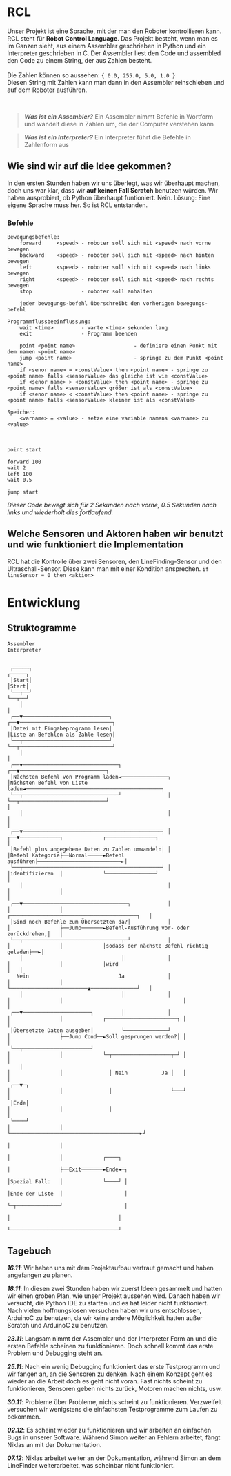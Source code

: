 # RCL
Unser Projekt ist eine Sprache, mit der man den Roboter kontrollieren kann. RCL steht für **Robot Control Language**. Das Projekt besteht, wenn man es im Ganzen sieht, 
aus einem Assembler geschrieben in Python und ein Interpreter geschrieben in C. Der Assembler liest den Code und assembled den Code zu einem String, 
der aus Zahlen besteht.
<br/>
<br/>
Die Zahlen können so aussehen:
  `{ 0.0, 255.0, 5.0, 1.0 }`
<br/>
Diesen String mit Zahlen kann man dann in den Assembler reinschieben und auf dem Roboter ausführen.

<br/>

> ***Was ist ein Assembler?*** Ein Assembler nimmt Befehle in Wortform und wandelt diese in Zahlen um, die der Computer verstehen kann

> ***Was ist ein Interpreter?*** Ein Interpreter führt die Befehle in Zahlenform aus


## Wie sind wir auf die Idee gekommen?
In den ersten Stunden haben wir uns überlegt, was wir überhaupt machen, doch uns war klar, dass wir **auf keinen Fall Scratch** benutzen würden. Wir haben ausprobiert, 
ob Python überhaupt funtioniert. Nein. Lösung: Eine eigene Sprache muss her.
So ist RCL entstanden. 

### Befehle
```
Bewegungsbefehle:
    forward     <speed> - roboter soll sich mit <speed> nach vorne bewegen
    backward    <speed> - roboter soll sich mit <speed> nach hinten bewegen 
    left        <speed> - roboter soll sich mit <speed> nach links bewegen
    right       <speed> - roboter soll sich mit <speed> nach rechts bewegen
    stop                - roboter soll anhalten

    jeder bewegungs-befehl überschreibt den vorherigen bewegungs-befehl

Programmflussbeeinflussung:
    wait <time>         - warte <time> sekunden lang
    exit                - Programm beenden

    point <point name> 				     - definiere einen Punkt mit dem namen <point name>
    jump <point name>				     - springe zu dem Punkt <point name>
    if <senor name> = <constValue> then <point name> - springe zu <point name> falls <sensorValue> das gleiche ist wie <constValue>
    if <senor name> > <constValue> then <point name> - springe zu <point name> falls <sensorValue> größer ist als <constValue>
    if <senor name> < <constValue> then <point name> - springe zu <point name> falls <sensorValue> kleiner ist als <constValue>

Speicher:
    <varname> = <value> - setze eine variable namens <varname> zu <value>

```

<br/>

```
point start

forward 100
wait 2
left 100
wait 0.5

jump start
```
*Dieser Code bewegt sich für 2 Sekunden nach vorne, 0.5 Sekunden nach links und wiederholt dies fortlaufend.*

## Welche Sensoren und Aktoren haben wir benutzt und wie funktioniert die Implementation
RCL hat die Kontrolle über zwei Sensoren, den LineFinding-Sensor und den Ultraschall-Sensor. Diese kann man mit einer Kondition ansprechen. ```if lineSensor = 0 then <aktion>```

# Entwicklung
## Struktogramme
```
Assembler                                                             Interpreter


 ┌─────┐                                                               ┌─────┐
 │Start│                                                               │Start│
 └──┬──┘                                                               └──┬──┘
    │                                                                     │
 ┌──▼────────────────────────────┐                                     ┌──▼──────────────────────────────┐
 │Datei mit Eingabeprogramm lesen│                                     │Liste an Befehlen als Zahle lesen│
 └──┬────────────────────────────┘                                     └──┬──────────────────────────────┘
    │                                                                     │
 ┌──▼───────────────────────────────┐                                  ┌──▼────────────────────────────┐
 │Nächsten Befehl von Programm laden◄───────────────┐                  │Nächsten Befehl von Liste laden◄────────────────────────────────────────────┐
 └──┬───────────────────────────────┘               │                  └──┬────────────────────────────┘                                            │
    │                                               │                     │                                                                         │
 ┌──▼─────────────────────────────────────────────┐ │                  ┌──▼─────────────┐             ┌────────────────┐                            │
 │Befehl plus angegebene Daten zu Zahlen umwandeln│ │                  │Befehl Kategorie├──Normal─────►Befehl ausführen├───────────────────────────►│
 └──┬─────────────────────────────────────────────┘ │                  │identifizieren  │             └────────────────┘                            │
    │                                               │                  │                │                                                           │
 ┌──▼──────────────────────────────────┐            │                  │                │             ┌─────────────────────────────────────────┐   │
 │Sind noch Befehle zum Übersetzten da?│            │                  │                ├──Jump───────►Befehl-Ausführung vor- oder zurückdrehen,│   │
 └──┬────────────────────────────────┬─┘            │                  │                │             │sodass der nächste Befehl richtig geladen├──►│
    │                                │              │                  │                │             │wird                                     │   │
   Nein                             Ja              │                  │                │             └─────────────────────────▲───────────────┘   │
    │                                │              │                  │                │                                       │                   │
 ┌──▼──────────────────────┐         │              │                  │                │             ┌───────────────────────┐ │                   │
 │Übersetzte Daten ausgeben│         └──────────────┘                  │                ├──Jump Cond──►Soll gesprungen werden?│ │                   │
 └──┬──────────────────────┘                                           │                │             └─┬───────────────────┬─┘ │                   │
    │                                                                  │                │               │ Nein           Ja │   │                   │
 ┌──▼─┐                                                                │                │               │                   └───┘                   │
 │Ende│                                                                │                │               │                                           │
 └────┘                                                                │                │               └──────────────────────────────────────────►┘
                                                                       │                │
                                                                       │                │             ┌────┐
                                                                       │                ├──Exit───────►Ende◄─┐
                                                                       │Spezial Fall:   │             └────┘ │
                                                                       │Ende der Liste  │                    │
                                                                       └─┬──────────────┘                    │
                                                                         │                                   │
                                                                         └───────────────────────────────────┘
```


## Tagebuch
***16.11***: Wir haben uns mit dem Projektaufbau vertraut gemacht und haben angefangen zu planen.

***18.11***: In diesen zwei Stunden haben wir zuerst Ideen gesammelt und hatten wir einen groben Plan, wie unser Projekt aussehen wird. Danach haben wir versucht, die Python IDE zu starten und es hat leider nicht funktioniert. Nach vielen hoffnungslosen versuchen haben wir uns entschlossen, ArduinoC zu benutzen, da wir keine andere Möglichkeit hatten außer Scratch und ArduinoC zu benutzen.

***23.11***: Langsam nimmt der Assembler und der Interpreter Form an und die ersten Befehle scheinen zu funktionieren. Doch schnell kommt das erste Problem und Debugging steht an.

***25.11***: Nach ein wenig Debugging funktioniert das erste Testprogramm und wir fangen an, an die Sensoren zu denken. Nach einem Konzept geht es wieder an die Arbeit doch es geht nicht voran. Fast nichts scheint zu funktionieren, Sensoren geben nichts zurück, Motoren machen nichts, usw.

***30.11***: Probleme über Probleme, nichts scheint zu funktionieren. Verzweifelt versuchen wir wenigstens die einfachsten Testprogramme zum Laufen zu bekommen.

***02.12***: Es scheint wieder zu funktionieren und wir arbeiten an einfachen Bugs in unserer Software. Während Simon weiter an Fehlern arbeitet, fängt Niklas an mit der Dokumentation.

***07.12***: Niklas arbeitet weiter an der Dokumentation, während Simon an dem LineFinder weiterarbeitet, was scheinbar nicht funktioniert. 

